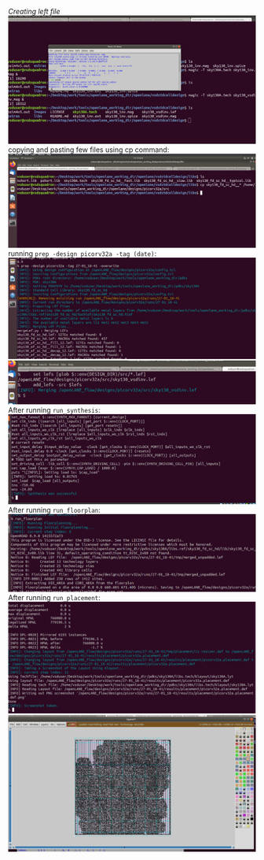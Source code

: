 *Creating left file*
![oopps](assets/screenshots/Day-4/lef.png)
copying and pasting few files using cp command:
![oopps](assets/screenshots/Day-4/cp.png)
running `prep -design picorv32a -tag (date)`:
![oopps](assets/screenshots/Day-4/prep_design.png)
![oopps](assets/screenshots/Day-4/merging_extra.png)
After running `run_synthesis`:
![oopps](assets/screenshots/Day-4/sysnthesis.png)
After running `run_floorplan`:
![oopps](assets/screenshots/Day-4/floor.png)
After running `run_placement`:
![oopps](assets/screenshots/Day-4/placement.png)
![oopps](assets/screenshots/Day-4/cells.png)

